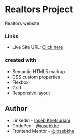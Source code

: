 # Realtors Project

Realtors website


### Links

- Live Site URL: [Click here](https://realtors-iosebkhe.netlify.app/)

### created with

- Semantic HTML5 markup
- CSS custom properties
- Flexbox
- Grid
- Responsive layout

## Author

- Linkedin - [Ioseb Khetsuriani](https://www.linkedin.com/in/ioseb-khetsuriani-1831801b5/)
- CodePen - [@iosebkhe](https://codepen.io/iosebkhe)
- Frontend Mentor - [@iosebkhe](https://www.frontendmentor.io/profile/iosebkhe)
